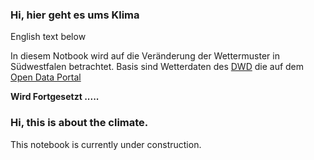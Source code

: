 ### Hi, hier geht es ums Klima

English text below

In diesem Notbook wird auf die Veränderung der Wettermuster in Südwestfalen betrachtet. 
Basis sind Wetterdaten des [DWD](http://dwd.de) die auf dem [Open Data Portal](https://opendata.dwd.de/climate_environment/CDC/observations_germany/climate/daily/kl/historical/)




**Wird Fortgesetzt .....**

### Hi, this is about the climate. 

This notebook is currently under construction.


